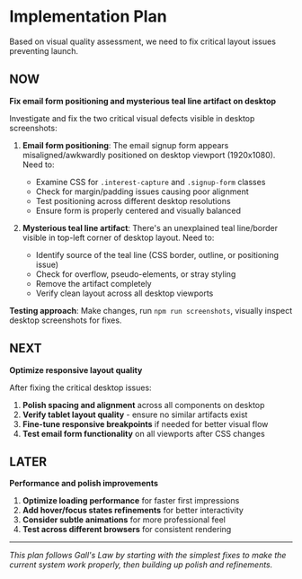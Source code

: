 # Implementation Plan

Based on visual quality assessment, we need to fix critical layout issues preventing launch.

## NOW

**Fix email form positioning and mysterious teal line artifact on desktop**

Investigate and fix the two critical visual defects visible in desktop screenshots:

1. **Email form positioning**: The email signup form appears misaligned/awkwardly positioned on desktop viewport (1920x1080). Need to:
   - Examine CSS for `.interest-capture` and `.signup-form` classes
   - Check for margin/padding issues causing poor alignment
   - Test positioning across different desktop resolutions
   - Ensure form is properly centered and visually balanced

2. **Mysterious teal line artifact**: There's an unexplained teal line/border visible in top-left corner of desktop layout. Need to:
   - Identify source of the teal line (CSS border, outline, or positioning issue)
   - Check for overflow, pseudo-elements, or stray styling
   - Remove the artifact completely
   - Verify clean layout across all desktop viewports

**Testing approach**: Make changes, run `npm run screenshots`, visually inspect desktop screenshots for fixes.

## NEXT

**Optimize responsive layout quality**

After fixing the critical desktop issues:

1. **Polish spacing and alignment** across all components on desktop
2. **Verify tablet layout quality** - ensure no similar artifacts exist
3. **Fine-tune responsive breakpoints** if needed for better visual flow
4. **Test email form functionality** on all viewports after CSS changes

## LATER

**Performance and polish improvements**

1. **Optimize loading performance** for faster first impressions
2. **Add hover/focus states refinements** for better interactivity
3. **Consider subtle animations** for more professional feel
4. **Test across different browsers** for consistent rendering

---

*This plan follows Gall's Law by starting with the simplest fixes to make the current system work properly, then building up polish and refinements.*